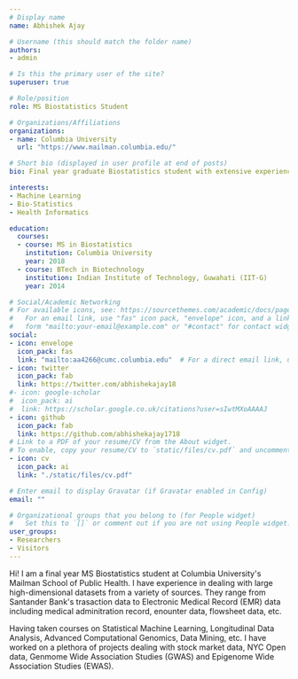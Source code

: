 ```yaml
---
# Display name
name: Abhishek Ajay

# Username (this should match the folder name)
authors:
- admin

# Is this the primary user of the site?
superuser: true

# Role/position
role: MS Biostatistics Student

# Organizations/Affiliations
organizations:
- name: Columbia University
  url: "https://www.mailman.columbia.edu/"

# Short bio (displayed in user profile at end of posts)
bio: Final year graduate Biostatistics student with extensive experience in statistical machine learning.

interests:
- Machine Learning
- Bio-Statistics
- Health Informatics

education:
  courses:
  - course: MS in Biostatistics 
    institution: Columbia University
    year: 2018
  - course: BTech in Biotechnology
    institution: Indian Institute of Technology, Guwahati (IIT-G)
    year: 2014

# Social/Academic Networking
# For available icons, see: https://sourcethemes.com/academic/docs/page-builder/#icons
#   For an email link, use "fas" icon pack, "envelope" icon, and a link in the
#   form "mailto:your-email@example.com" or "#contact" for contact widget.
social:
- icon: envelope
  icon_pack: fas
  link: "mailto:aa4266@cumc.columbia.edu"  # For a direct email link, use "mailto:test@example.org".
- icon: twitter
  icon_pack: fab
  link: https://twitter.com/abhishekajay18
#- icon: google-scholar
#  icon_pack: ai
#  link: https://scholar.google.co.uk/citations?user=sIwtMXoAAAAJ
- icon: github
  icon_pack: fab
  link: https://github.com/abhishekajay1718
# Link to a PDF of your resume/CV from the About widget.
# To enable, copy your resume/CV to `static/files/cv.pdf` and uncomment the lines below.
- icon: cv
  icon_pack: ai
  link: "./static/files/cv.pdf"

# Enter email to display Gravatar (if Gravatar enabled in Config)
email: ""

# Organizational groups that you belong to (for People widget)
#   Set this to `[]` or comment out if you are not using People widget.
user_groups:
- Researchers
- Visitors
---
```


Hi! I am a final year MS Biostatistics student at Columbia University's Mailman School of Public Health. I have experience in dealing with large high-dimensional datasets from a variety of sources. They range from Santander Bank's trasaction data to Electronic Medical Record (EMR) data including medical adminitration record, enounter data, flowsheet data, etc.

Having taken courses on Statistical Machine Learning, Longitudinal Data Analysis, Advanced Computational Genomics, Data Mining, etc. I have worked on a plethora of projects dealing with stock market data, NYC Open data, Genmome Wide Association Studies (GWAS) and Epigenome Wide Association Studies (EWAS).
